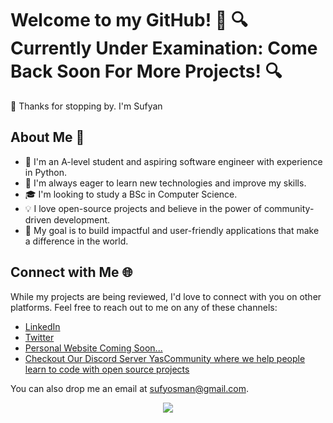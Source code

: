 # Welcome to my GitHub! 🚀 **🔍 Currently Under Examination: Come Back Soon For More Projects! 🔍**

👋 Thanks for stopping by. I'm Sufyan

## About Me 🤖

- 💼 I'm an A-level student and aspiring software engineer with experience in Python.
- 🌱 I'm always eager to learn new technologies and improve my skills.
- 🎓 I'm looking to study a BSc in Computer Science.
- 💡 I love open-source projects and believe in the power of community-driven development.
- 🎯 My goal is to build impactful and user-friendly applications that make a difference in the world.

## Connect with Me 🌐

While my projects are being reviewed, I'd love to connect with you on other platforms. Feel free to reach out to me on any of these channels:

- [LinkedIn](https://linkedin.com/in/sufyan-osman-259625164)
- [Twitter](https://twitter.com/SufyanOsman)
- [Personal Website Coming Soon...](https://github.com/Sufyan123o)
- [Checkout Our Discord Server YasCommunity where we help people learn to code with open source projects](https://discord.gg/jHRRd9gDYj)

You can also drop me an email at [sufyosman@gmail.com](mailto:sufyosman@gmail.com).

<p align="center">
  <img src="https://media.giphy.com/media/3oKIPnAiaMCws8nOsE/giphy.gif">
</p>


